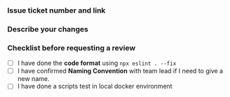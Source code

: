 ### Issue ticket number and link

### Describe your changes

### Checklist before requesting a review
- [ ] I have done the **code format** using `npx eslint . --fix`
- [ ] I have confirmed **Naming Convention** with team lead if I need to give a new name.
- [ ] I have done a scripts test in local docker environment